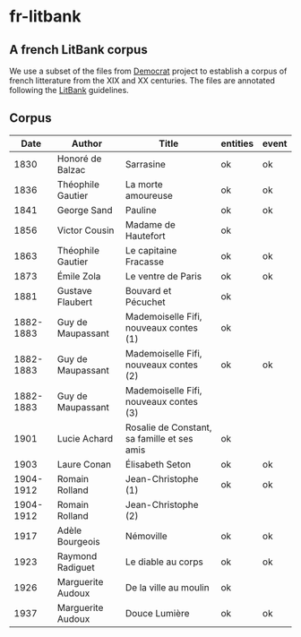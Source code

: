 # fr-litbank
## A french LitBank corpus

We use a subset of the files from [Democrat](https://www.ortolang.fr/market/corpora/democrat/) project to establish a corpus of french litterature from the XIX and XX centuries. The files are annotated following the [LitBank](https://github.com/dbamman/litbank) guidelines.


## Corpus

|Date|Author|Title|entities|event|
|---|---|---|---|---|
|1830|Honoré de Balzac|Sarrasine|ok|ok|
|1836|Théophile Gautier|La morte amoureuse|ok|ok|
|1841|George Sand|Pauline|ok|ok|
|1856|Victor Cousin|Madame de Hautefort|ok||			
|1863|Théophile Gautier|Le capitaine Fracasse|ok|ok|
|1873|Émile Zola|Le ventre de Paris|ok|ok|
|1881|Gustave Flaubert|Bouvard et Pécuchet|ok||
|1882-1883|Guy de Maupassant|Mademoiselle Fifi, nouveaux contes (1)|ok||
|1882-1883|Guy de Maupassant|Mademoiselle Fifi, nouveaux contes (2)|ok|ok|
|1882-1883|Guy de Maupassant|Mademoiselle Fifi, nouveaux contes (3)|||
|1901|Lucie Achard|Rosalie de Constant, sa famille et ses amis|ok||
|1903|Laure Conan|Élisabeth Seton|ok|ok|
|1904-1912|Romain Rolland|Jean-Christophe (1)|ok|ok|
|1904-1912|Romain Rolland|Jean-Christophe (2)|||
|1917|Adèle Bourgeois|Némoville|ok|ok|
|1923|Raymond Radiguet|Le diable au corps|ok|ok|
|1926|Marguerite Audoux|De la ville au moulin|ok||
|1937|Marguerite Audoux|Douce Lumière|ok|ok|
